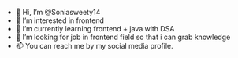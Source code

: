 - 👋 Hi, I’m @Soniasweety14
- 👀 I’m interested in frontend
- 🌱 I’m currently learning frontend + java with DSA
- 💞️ I’m looking for job in frontend field so that i can grab knowledge
- 📫 You can reach me by my social media profile.

<!---
Soniasweety14/Soniasweety14 is a ✨ special ✨ repository because its `README.md` (this file) appears on your GitHub profile.
You can click the Preview link to take a look at your changes.
--->
